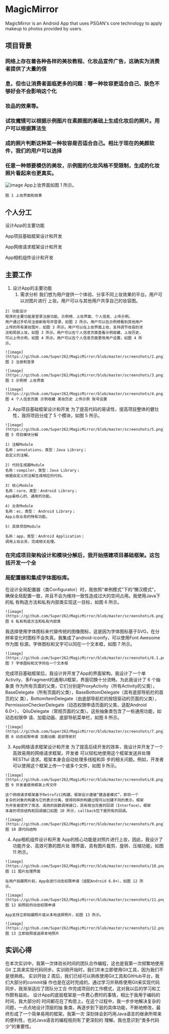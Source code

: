 # MagicMirror
MagicMirror is an Android App that uses PSGAN's core technology to apply makeup to photos provided by users.


## 项目背景

### 网络上存在着各种各样的美妆教程、化妆品宣传广告，这确实为消费者提供了大量的信

### 息，但也让消费者面临更多的问题：哪一种妆容更适合自己、肤色不够好会不会影响这个化

### 妆品的效果等。

### 试妆魔镜可以根据示例图片在素颜图的基础上生成化妆后的照片。用户可以根据算法生

### 成的照片判断这种某一种妆容是否适合自己。相比于现在的美颜软件，我们的用户可以选择

### 任意一种想要模仿的美妆，示例图的化妆风格不受限制，生成的化妆照片看起来也更真实。

![image](https://github.com/Super262/MagicMirror/blob/master/screenshots/1.png)
App上妆界面如图 1 所示。

```
图 1 上妆界面和效果
```
## 个人分工

设计App的主要功能

App项目基础框架设计和开发

App网络请求框架设计和开发

App相机组件设计和开发


## 主要工作

1. 设计App的主要功能
    1) 需求分析
       我们想为用户提供一个体验、分享不同上妆效果的平台。用户可以对图片进行
上妆。用户可以与其他用户共享自己的妆容图。

```
2) 功能设计
程序的主要功能是登录注册功能、示例榜、上妆界面、个人信息、上传示例。
用户通过手机号注册新账号并登录，如图 2 所示。用户可以在示例榜看到其他用户
上传的所有美妆图片，如图 3 所示。用户可以在上妆界面上妆，支持调节妆容的浓
淡和局部上妆，如图 3 所示。用户可以在个人信息页面查看示例收藏、上妆历史，
可以上传示例，如图 4 所示。用户可以在个人信息页面更改用户设置，如图 4 所
示。
```
```
![image](https://github.com/Super262/MagicMirror/blob/master/screenshots/2.png)
图 2 注册和登录
```
```
![image](https://github.com/Super262/MagicMirror/blob/master/screenshots/3.png)
图 3 示例榜 上妆界面
```

```
![image](https://github.com/Super262/MagicMirror/blob/master/screenshots/4.png)
图 4 个人信息页面 示例收藏 美妆历史 上传示例 账号设置
```
2. App项目基础框架设计和开发
    为了提高代码的易读性，提高项目整体的健壮性，我将项目分成了 5 个模块，如图
5 所示。

```
![image](https://github.com/Super262/MagicMirror/blob/master/screenshots/5.png)
图 5 项目模块分解
```
```
1) 注解Module
名称：annotations，类型：Java Library；
自定义的注解。
```
```
2) 代码生成器Module
名称：compiler，类型：Java Library；
根据自定义的注解生成相应的代码。
```
```
3) 核心Module
名称：core，类型：Android Library；
App最核心的、通用的功能。
```
```
4) 业务Module
名称：ec，类型： Android Library；
App上妆业务的特有功能。
```
```
5) 具体项目Module
```

```
名称：app，类型：Android Application；
调用上妆业务，完成相关处理。
```
### 在完成项目架构设计和模块分解后，我开始搭建项目基础框架。这包括开发一个全

### 局配置器和集成字体图标库。

在设计全局配置器（类Configurator）时，我依照“单例模式”下的“懒汉模式”，
确保全局配置一致，并且不会为维持一致性造成过大的空间占用。我使用Java下的私
有构造方法和私有内部类实现这一目标，如图 6 所示。

```
![image](https://github.com/Super262/MagicMirror/blob/master/screenshots/6.png)
图 6 私有构造方法和私有内部类
```
我选择使用字体图标来代替传统的图像图标，这是因为字体图标基于SVG，在分
辨率变化时图标不会失真。我集成了android-iconify，可以使用Font Awesome作为图
标源。字体图标和文字可以同在一个文本框，如图 7 所示。

```
![image](https://github.com/Super262/MagicMirror/blob/master/screenshots/6.1.png)
图 7 字体图标和文字同在一个文本框
```
完成项目基础框架后，我设计并开发了App的界面架构。我设计了一个单
Activity、多Fragment的通用UI框架，界面切换十分流畅。为此我设计了 6 个抽象类
作为所有页面的父类，它们分别是ProxyActivity（所有Activity的父类），
BaseDelegate（所有页面的父类），BaseBottomDelegate（具有底部导航栏的首页的父
类），BottomItemDelegate（由底部导航栏的按钮驱动的页面的父类），
PermissionCheckerDelegate（动态权限申请页面的父类，适配Android 6.0+），
QiluDelegate（常规页面的父类）。这些抽象类包含了一些通用功能，如动态权限申
请、加载动画、底部导航菜单栏，如图 8 所示。

```
![image](https://github.com/Super262/MagicMirror/blob/master/screenshots/7.png)
图 8 动态权限申请 加载动画 底部导航栏
```

3. App网络请求框架设计和开发
    为了提高后续开发的效率，我设计并开发了一个高效易用的网络请求框架。开发者
可以轻松地使用这个框架发送并处理RESTful 请求。框架本身会自动处理多线程和异
步的相关问题。例如，开发者可以使用这个框架上传一个或多个文件，如图 9 所示。

```
![image](https://github.com/Super262/MagicMirror/blob/master/screenshots/8.png)
图 9 开发者使用框架上传文件
```
```
这个网络请求框架基于Retrofit2构建。框架设计遵循“建造者模式”，即将一个
复杂的对象的构建与它的表示分离，使得同样的构建过程可以创建不同的表示。框架
为开发者提供了简洁、高效的函数调用接口，具有相当完善的回调（Interface）。框架
本身的项目结构和回调接口如图 10 所示，callback包下是所有的回调。
```
```
![image](https://github.com/Super262/MagicMirror/blob/master/screenshots/9.png)
图 10 源代码结构
```

4. App相机组件设计和开发
    App的核心功能是对照片进行上妆，因此，我设计了功能齐全、高效可靠的图片处
理界面，具有图片裁剪、旋转、压缩功能，如图 11 所示。

```
![image](https://github.com/Super262/MagicMirror/blob/master/screenshots/10.png)
图 11 图片处理界面
```
```
在用户拍摄照片前，App会进行动态权限申请（适配Android 6.0+），如图 12 所
示。
```
```
![image](https://github.com/Super262/MagicMirror/blob/master/screenshots/11.png)
图 12 拍照前的动态权限申请
```
```
App支持立即拍摄照片或从本地选择照片，如图 13 所示。
```
```
![image](https://github.com/Super262/MagicMirror/blob/master/screenshots/12.png)
图 13 立即拍照或选择本地照片
```

## 实训心得

在本次实训中，我第一次体验长时间的团队合作编程，这也是我第一次频繁地使用Git
工具来实现代码同步。实训刚开始时，我们并未立即使用Git工具，因为我们不是很熟练。
实训开始 2 周后，我们已经可以熟练使用Git工具和GitHub平台，我们大部分的commit操
作也是在这时完成的。通过学习并熟练使用Git来实现代码同步，我渐渐适应了团队分工合
作完成项目的工作模式，这对我以后的学习和工作颇有益处。
设计App的底层框架是一件费心费时的事情，相比于我用于编码的时间，我大部分的
时间都花在了构思上。在这个过程中，我一步步地解决复杂的问题，一点点地设计顶层的抽
象类，再逐步到下层的具体功能，不断地修改，最终形成了一个简单易用的框架。我第一次
深刻体会到巧用Java语言的继承所带来的便利性，也对Java语言的编程规则有了更深刻的
理解。我也意识到“类多代码少”的重要性。


